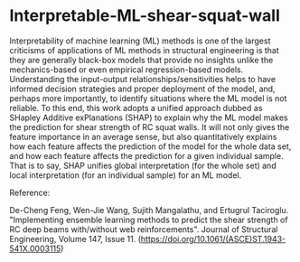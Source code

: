 # Interpretable-ML-shear-squat-wall

Interpretability of machine learning (ML) methods is one of the largest criticisms of applications of ML methods in structural engineering is that they are generally black-box models that provide no insights unlike the mechanics-based or even empirical regression-based models. Understanding the input-output relationships/sensitivities helps to have informed decision strategies and proper deployment of the model, and, perhaps more importantly, to identify situations where the ML model is not reliable. To this end, this work adopts a unified approach dubbed as SHapley Additive exPlanations (SHAP) to explain why the ML model makes the prediction for shear strength of RC squat walls. It will not only gives the feature importance in an average sense, but also quantitatively explains how each feature affects the prediction of the model for the whole data set, and how each feature affects the prediction for a given individual sample. That is to say, SHAP unifies global interpretation (for the whole set) and local interpretation (for an individual sample) for an ML model.

Reference:

De-Cheng Feng, Wen-Jie Wang, Sujith Mangalathu, and Ertugrul Taciroglu. "Implementing ensemble learning methods to predict the shear strength of RC deep beams with/without web reinforcements". Journal of Structural Engineering, Volume 147, Issue 11.
(https://doi.org/10.1061/(ASCE)ST.1943-541X.0003115)
